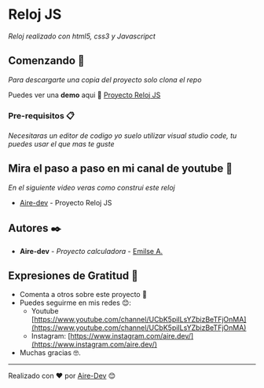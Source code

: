 # Reloj JS

_Reloj realizado con html5, css3 y Javascripct_

## Comenzando 🚀

_Para descargarte una copia del proyecto solo clona el repo_

Puedes ver una **demo** aqui 🧮 [Proyecto Reloj JS](https://airedev-calculator.netlify.app/)


### Pre-requisitos 📋

_Necesitaras un editor de codigo yo suelo utilizar visual studio code, tu puedes usar el que mas te guste_


## Mira el paso a paso en mi canal de youtube 🎥

_En el siguiente video veras como construi este reloj_

* [Aire-dev](https://www.youtube.com/channel/UCbK5piILsYZbizBeTFjOnMA) - Proyecto Reloj JS


## Autores ✒️

* **Aire-dev** - *Proyecto calculadora* - [Emilse A.](https://github.com/aire-dev/)


## Expresiones de Gratitud 🎁

* Comenta a otros sobre este proyecto 📢
* Puedes seguirme en mis redes 😊:
    - Youtube [https://www.youtube.com/channel/UCbK5piILsYZbizBeTFjOnMA](https://www.youtube.com/channel/UCbK5piILsYZbizBeTFjOnMA) 
    - Instagram: [https://www.instagram.com/aire.dev/](https://www.instagram.com/aire.dev/)
* Muchas gracias 🤓.



---
Realizado con ❤️ por [Aire-Dev](https://github.com/aire-dev/) 😊